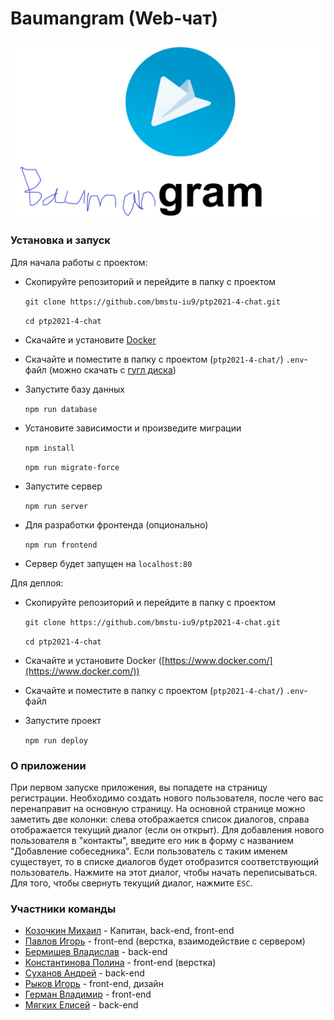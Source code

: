 # Baumangram (Web-чат)

![Логотип](logo.png)

### Установка и запуск

Для начала работы с проектом:

* Скопируйте репозиторий и перейдите в папку с проектом

  `git clone https://github.com/bmstu-iu9/ptp2021-4-chat.git`

  `cd ptp2021-4-chat`


* Скачайте и установите [Docker]([https://www.docker.com/](https://www.docker.com/))


* Скачайте и поместите в папку с проектом (`ptp2021-4-chat/`) `.env`-файл (можно скачать
  с [гугл диска](https://drive.google.com/file/d/1bzy6PjxmSbD6erIKdJJa3T5TXLMIM94i/view?usp=sharing))


* Запустите базу данных

  `npm run database`


* Установите зависимости и произведите миграции

  `npm install`

  `npm run migrate-force`


* Запустите сервер

  `npm run server`


* Для разработки фронтенда (опционально)

  `npm run frontend`

* Сервер будет запущен на `localhost:80`

Для деплоя:

* Скопируйте репозиторий и перейдите в папку с проектом

  `git clone https://github.com/bmstu-iu9/ptp2021-4-chat.git`

  `cd ptp2021-4-chat`


* Скачайте и установите Docker ([https://www.docker.com/](https://www.docker.com/))


* Скачайте и поместите в папку с проектом (`ptp2021-4-chat/`) `.env`-файл


* Запустите проект

  `npm run deploy`

### О приложении

При первом запуске приложения, вы попадете на страницу регистрации. Необходимо создать нового пользователя, после чего
вас перенаправит на основную страницу. На основной странице можно заметить две колонки: слева отображается список
диалогов, справа отображается текущий диалог (если он открыт). Для добавления нового пользователя в "контакты", введите
его ник в форму с названием "Добавление собеседника". Если пользователь с таким именем существует, то в списке диалогов
будет отобразится соответствующий пользователь. Нажмите на этот диалог, чтобы начать переписываться. Для того, чтобы
свернуть текущий диалог, нажмите `ESC`.

### Участники команды

* [Козочкин Михаил](https://github.com/postlog) - Капитан, back-end, front-end
* [Павлов Игорь](https://github.com/boomb0om) - front-end (верстка, взаимодействие с сервером)
* [Бермишев Владислав](https://github.com/vladbermishev) - back-end
* [Константинова Полина](https://github.com/pollykon) - front-end (верстка)
* [Суханов Андрей](https://github.com/pug-coder) - back-end
* [Рыков Игорь](https://github.com/notops) - front-end, дизайн
* [Герман Владимир](https://github.com/gervva) - front-end
* [Мягких Елисей](https://github.com/eliseysoft) - back-end